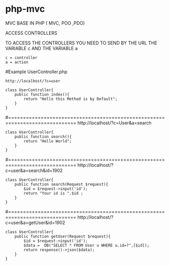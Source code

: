 # php-mvc
MVC BASE IN PHP ( MVC, POO ,PDO)


ACCESS CONTROLLERS

TO ACCESS THE CONTROLLERS YOU NEED TO SEND BY THE URL
THE VARIABLE c AND THE VARIABLE a

    c = controller
    a = action

#Example UserController.php

    http://localhost/?c=user

    class UserController{
        public function index(){
            return "Hello this Method is by Default";
        }
    }
#=============================================================================
     http://localhost/?c=User&a=search

    class UserController{
        public function search(){
            return "Hello World";
        }
    }
#=============================================================================
     http://localhost/?c=user&a=search&id=1902

    class UserController{
        public function search(Request $request){
            $id = $request->input('id');
            return "Your id is ".$id ;
        }
    }
#=============================================================================
     http://localhost/?c=user&a=getUser&id=1902

    class UserController{
        public function getUser(Request $request){
            $id = $request->input('id');
            $data =  DB("SELECT * FROM User u WHERE u.id=?",[$id]);
            return response()->json($data);
        }
    }
